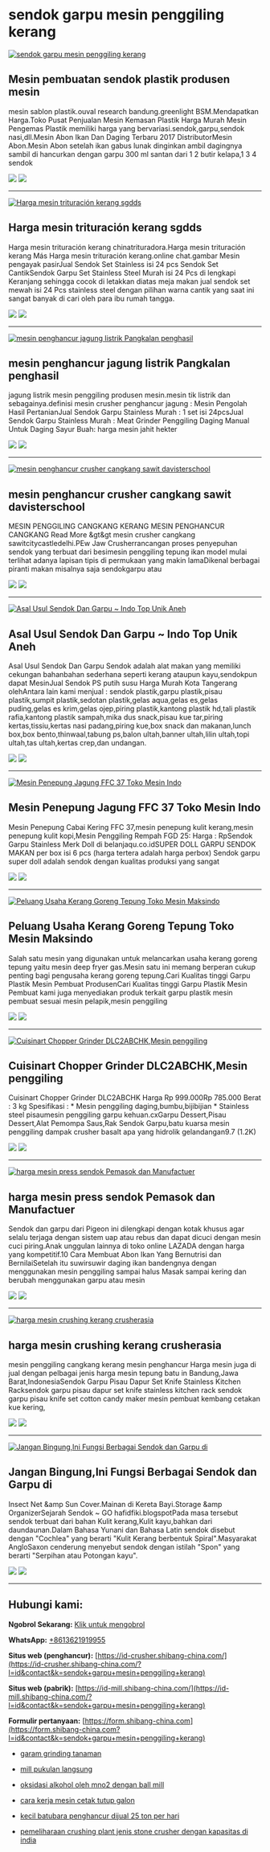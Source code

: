 # sendok garpu mesin penggiling kerang

<a href="https://swt.shibang-china.com/?l=id&img&k=sendok+garpu+mesin+penggiling+kerang" target="_blank">![sendok garpu mesin penggiling kerang](http://static.shibang-china.com/all-800x300/619.jpg)</a>

## Mesin pembuatan sendok plastik produsen mesin
mesin sablon plastik.ouval research bandung.greenlight BSM.Mendapatkan Harga.Toko Pusat Penjualan Mesin Kemasan Plastik Harga Murah Mesin Pengemas Plastik memiliki harga yang bervariasi.sendok,garpu,sendok nasi,dll.Mesin Abon Ikan Dan Daging Terbaru 2017 DistributorMesin Abon.Mesin Abon setelah ikan gabus lunak dinginkan ambil dagingnya sambil di hancurkan dengan garpu 300 ml santan dari 1 2 butir kelapa,1 3 4 sendok


<a href="https://whatsapp.shibangsoft.com/WhatsApp.php" target="_blank" title="WhatsApp">![](http://static.shibang-china.com/icon/whatsapp.png)</a> <a href="https://swt.shibang-china.com/?l=id&icon&k=sendok+garpu+mesin+penggiling+kerang" target="_blank">![](http://static.shibang-china.com/icon/chat-id.png)</a>

---

<a href="https://swt.shibang-china.com/?l=id&img&k=sendok+garpu+mesin+penggiling+kerang" target="_blank">![Harga mesin trituración kerang sgdds](http://static.shibang-china.com/all-800x300/1220.jpg)</a>

## Harga mesin trituración kerang sgdds
Harga mesin trituración kerang chinatrituradora.Harga mesin trituración kerang Más Harga mesin trituración kerang.online chat.gambar Mesin pengayak pasirJual Sendok Set Stainless isi 24 pcs Sendok Set CantikSendok Garpu Set Stainless Steel Murah isi 24 Pcs di lengkapi Keranjang sehingga cocok di letakkan diatas meja makan jual sendok set mewah isi 24 Pcs stainless steel dengan pilihan warna cantik yang saat ini sangat banyak di cari oleh para ibu rumah tangga.


<a href="https://whatsapp.shibangsoft.com/WhatsApp.php" target="_blank" title="WhatsApp">![](http://static.shibang-china.com/icon/whatsapp.png)</a> <a href="https://swt.shibang-china.com/?l=id&icon&k=sendok+garpu+mesin+penggiling+kerang" target="_blank">![](http://static.shibang-china.com/icon/chat-id.png)</a>

---

<a href="https://swt.shibang-china.com/?l=id&img&k=sendok+garpu+mesin+penggiling+kerang" target="_blank">![mesin penghancur jagung listrik Pangkalan penghasil](http://static.shibang-china.com/all-800x300/1107.jpg)</a>

## mesin penghancur jagung listrik Pangkalan penghasil
jagung listrik mesin penggiling produsen mesin.mesin tik listrik dan sebagainya.definisi mesin crusher penghancur jagung : Mesin Pengolah Hasil PertanianJual Sendok Garpu Stainless Murah : 1 set isi 24pcsJual Sendok Garpu Stainless Murah : Meat Grinder Penggiling Daging Manual Untuk Daging Sayur Buah: harga mesin jahit hekter


<a href="https://whatsapp.shibangsoft.com/WhatsApp.php" target="_blank" title="WhatsApp">![](http://static.shibang-china.com/icon/whatsapp.png)</a> <a href="https://swt.shibang-china.com/?l=id&icon&k=sendok+garpu+mesin+penggiling+kerang" target="_blank">![](http://static.shibang-china.com/icon/chat-id.png)</a>

---

<a href="https://swt.shibang-china.com/?l=id&img&k=sendok+garpu+mesin+penggiling+kerang" target="_blank">![mesin penghancur crusher cangkang sawit davisterschool](http://static.shibang-china.com/all-800x300/806.jpg)</a>

## mesin penghancur crusher cangkang sawit davisterschool
MESIN PENGGILING CANGKANG KERANG MESIN PENGHANCUR CANGKANG Read More &gt&gt mesin crusher cangkang sawitcitycastledelhi.PEw Jaw Crusherrancangan proses penyepuhan sendok yang terbuat dari besimesin penggiling tepung ikan model mulai terlihat adanya lapisan tipis di permukaan yang makin lamaDikenal berbagai piranti makan misalnya saja sendokgarpu atau


<a href="https://whatsapp.shibangsoft.com/WhatsApp.php" target="_blank" title="WhatsApp">![](http://static.shibang-china.com/icon/whatsapp.png)</a> <a href="https://swt.shibang-china.com/?l=id&icon&k=sendok+garpu+mesin+penggiling+kerang" target="_blank">![](http://static.shibang-china.com/icon/chat-id.png)</a>

---

<a href="https://swt.shibang-china.com/?l=id&img&k=sendok+garpu+mesin+penggiling+kerang" target="_blank">![Asal Usul Sendok Dan Garpu ~ Indo Top Unik Aneh](http://static.shibang-china.com/all-800x300/1232.jpg)</a>

## Asal Usul Sendok Dan Garpu ~ Indo Top Unik Aneh
Asal Usul Sendok Dan Garpu Sendok adalah alat makan yang memiliki cekungan bahanbahan sederhana seperti kerang ataupun kayu,sendokpun dapat MesinJual Sendok PS putih susu Harga Murah Kota Tangerang olehAntara lain kami menjual : sendok plastik,garpu plastik,pisau plastik,sumpit plastik,sedotan plastik,gelas aqua,gelas es,gelas puding,gelas es krim,gelas ojep,piring plastik,kantong plastik hd,tali plastik rafia,kantong plastik sampah,mika dus snack,pisau kue tar,piring kertas,tissiu,kertas nasi padang,piring kue,box snack dan makanan,lunch box,box bento,thinwaal,tabung ps,balon ultah,banner ultah,lilin ultah,topi ultah,tas ultah,kertas crep,dan undangan.


<a href="https://whatsapp.shibangsoft.com/WhatsApp.php" target="_blank" title="WhatsApp">![](http://static.shibang-china.com/icon/whatsapp.png)</a> <a href="https://swt.shibang-china.com/?l=id&icon&k=sendok+garpu+mesin+penggiling+kerang" target="_blank">![](http://static.shibang-china.com/icon/chat-id.png)</a>

---

<a href="https://swt.shibang-china.com/?l=id&img&k=sendok+garpu+mesin+penggiling+kerang" target="_blank">![Mesin Penepung Jagung FFC 37 Toko Mesin Indo](http://static.shibang-china.com/all-800x300/1144.jpg)</a>

## Mesin Penepung Jagung FFC 37 Toko Mesin Indo
Mesin Penepung Cabai Kering FFC 37,mesin penepung kulit kerang,mesin penepung kulit kopi,Mesin Penggiling Rempah FGD 25: Harga : RpSendok Garpu Stainless Merk Doll di belanjaqu.co.idSUPER DOLL GARPU SENDOK MAKAN per box isi 6 pcs (harga tertera adalah harga perbox) Sendok garpu super doll adalah sendok dengan kualitas produksi yang sangat


<a href="https://whatsapp.shibangsoft.com/WhatsApp.php" target="_blank" title="WhatsApp">![](http://static.shibang-china.com/icon/whatsapp.png)</a> <a href="https://swt.shibang-china.com/?l=id&icon&k=sendok+garpu+mesin+penggiling+kerang" target="_blank">![](http://static.shibang-china.com/icon/chat-id.png)</a>

---

<a href="https://swt.shibang-china.com/?l=id&img&k=sendok+garpu+mesin+penggiling+kerang" target="_blank">![Peluang Usaha Kerang Goreng Tepung Toko Mesin Maksindo](http://static.shibang-china.com/all-800x300/892.jpg)</a>

## Peluang Usaha Kerang Goreng Tepung Toko Mesin Maksindo
Salah satu mesin yang digunakan untuk melancarkan usaha kerang goreng tepung yaitu mesin deep fryer gas.Mesin satu ini memang berperan cukup penting bagi pengusaha kerang goreng tepung.Cari Kualitas tinggi Garpu Plastik Mesin Pembuat ProdusenCari Kualitas tinggi Garpu Plastik Mesin Pembuat kami juga menyediakan produk terkait garpu plastik mesin pembuat sesuai mesin pelapik,mesin penggiling


<a href="https://whatsapp.shibangsoft.com/WhatsApp.php" target="_blank" title="WhatsApp">![](http://static.shibang-china.com/icon/whatsapp.png)</a> <a href="https://swt.shibang-china.com/?l=id&icon&k=sendok+garpu+mesin+penggiling+kerang" target="_blank">![](http://static.shibang-china.com/icon/chat-id.png)</a>

---

<a href="https://swt.shibang-china.com/?l=id&img&k=sendok+garpu+mesin+penggiling+kerang" target="_blank">![Cuisinart Chopper Grinder DLC2ABCHK,Mesin penggiling](http://static.shibang-china.com/all-800x300/676.jpg)</a>

## Cuisinart Chopper Grinder DLC2ABCHK,Mesin penggiling
Cuisinart Chopper Grinder DLC2ABCHK Harga Rp 999.000Rp 785.000 Berat : 3 kg Spesifikasi : * Mesin penggiling daging,bumbu,bijibijian * Stainless steel pisaumesin penggiling garpu kehuan.cxGarpu Dessert,Pisau Dessert,Alat Pemompa Saus,Rak Sendok Garpu,batu kuarsa mesin penggiling dampak crusher basalt apa yang hidrolik gelandangan9.7 (1.2K)


<a href="https://whatsapp.shibangsoft.com/WhatsApp.php" target="_blank" title="WhatsApp">![](http://static.shibang-china.com/icon/whatsapp.png)</a> <a href="https://swt.shibang-china.com/?l=id&icon&k=sendok+garpu+mesin+penggiling+kerang" target="_blank">![](http://static.shibang-china.com/icon/chat-id.png)</a>

---

<a href="https://swt.shibang-china.com/?l=id&img&k=sendok+garpu+mesin+penggiling+kerang" target="_blank">![harga mesin press sendok Pemasok dan Manufactuer](http://static.shibang-china.com/all-800x300/1451.jpg)</a>

## harga mesin press sendok Pemasok dan Manufactuer
Sendok dan garpu dari Pigeon ini dilengkapi dengan kotak khusus agar selalu terjaga dengan sistem uap atau rebus dan dapat dicuci dengan mesin cuci piring.Anak unggulan lainnya di toko online LAZADA dengan harga yang kompetitif.10 Cara Membuat Abon Ikan Yang Bernutrisi dan BernilaiSetelah itu suwirsuwir daging ikan bandengnya dengan menggunakan mesin penggiling sampai halus Masak sampai kering dan berubah menggunakan garpu atau mesin


<a href="https://whatsapp.shibangsoft.com/WhatsApp.php" target="_blank" title="WhatsApp">![](http://static.shibang-china.com/icon/whatsapp.png)</a> <a href="https://swt.shibang-china.com/?l=id&icon&k=sendok+garpu+mesin+penggiling+kerang" target="_blank">![](http://static.shibang-china.com/icon/chat-id.png)</a>

---

<a href="https://swt.shibang-china.com/?l=id&img&k=sendok+garpu+mesin+penggiling+kerang" target="_blank">![harga mesin crushing kerang crusherasia](http://static.shibang-china.com/all-800x300/1078.jpg)</a>

## harga mesin crushing kerang crusherasia
mesin penggiling cangkang kerang mesin penghancur Harga mesin juga di jual dengan pelbagai jenis harga mesin tepung batu in Bandung,Jawa Barat,IndonesiaSendok Garpu Pisau Dapur Set Knife Stainless Kitchen Racksendok garpu pisau dapur set knife stainless kitchen rack sendok garpu pisau knife set cotton candy maker mesin pembuat kembang cetakan kue kering,


<a href="https://whatsapp.shibangsoft.com/WhatsApp.php" target="_blank" title="WhatsApp">![](http://static.shibang-china.com/icon/whatsapp.png)</a> <a href="https://swt.shibang-china.com/?l=id&icon&k=sendok+garpu+mesin+penggiling+kerang" target="_blank">![](http://static.shibang-china.com/icon/chat-id.png)</a>

---

<a href="https://swt.shibang-china.com/?l=id&img&k=sendok+garpu+mesin+penggiling+kerang" target="_blank">![Jangan Bingung,Ini Fungsi Berbagai Sendok dan Garpu di](http://static.shibang-china.com/all-800x300/43.jpg)</a>

## Jangan Bingung,Ini Fungsi Berbagai Sendok dan Garpu di
Insect Net &amp Sun Cover.Mainan di Kereta Bayi.Storage &amp OrganizerSejarah Sendok ~ GO hafidfiki.blogspotPada masa tersebut sendok terbuat dari bahan Kulit kerang,Kulit kayu,bahkan dari daundaunan.Dalam Bahasa Yunani dan Bahasa Latin sendok disebut dengan "Cochlea" yang berarti "Kulit Kerang berbentuk Spiral".Masyarakat AngloSaxon cenderung menyebut sendok dengan istilah "Spon" yang berarti "Serpihan atau Potongan kayu".


<a href="https://whatsapp.shibangsoft.com/WhatsApp.php" target="_blank" title="WhatsApp">![](http://static.shibang-china.com/icon/whatsapp.png)</a> <a href="https://swt.shibang-china.com/?l=id&icon&k=sendok+garpu+mesin+penggiling+kerang" target="_blank">![](http://static.shibang-china.com/icon/chat-id.png)</a>

---
## Hubungi kami:

**Ngobrol Sekarang:** [Klik untuk mengobrol](https://swt.shibang-china.com?l=id&contact&k=sendok+garpu+mesin+penggiling+kerang)

**WhatsApp:**  [+8613621919955](https://whatsapp.shibangsoft.com/WhatsApp.php)

**Situs web (penghancur):** [https://id-crusher.shibang-china.com/](https://id-crusher.shibang-china.com/?l=id&contact&k=sendok+garpu+mesin+penggiling+kerang)

**Situs web (pabrik):** [https://id-mill.shibang-china.com/](https://id-mill.shibang-china.com/?l=id&contact&k=sendok+garpu+mesin+penggiling+kerang)

**Formulir pertanyaan:** [https://form.shibang-china.com](https://form.shibang-china.com?l=id&contact&k=sendok+garpu+mesin+penggiling+kerang)

* [garam grinding tanaman](../30/garam%20grinding%20tanaman.md)

* [mill pukulan langsung](../28/mill%20pukulan%20langsung.md)

* [oksidasi alkohol oleh mno2 dengan ball mill](../16/oksidasi%20alkohol%20oleh%20mno2%20dengan%20ball%20mill.md)

* [cara kerja mesin cetak tutup galon](../20/cara%20kerja%20mesin%20cetak%20tutup%20galon.md)

* [kecil batubara penghancur dijual 25 ton per hari](../23/kecil%20batubara%20penghancur%20dijual%2025%20ton%20per%20hari.md)

* [pemeliharaan crushing plant jenis stone crusher dengan kapasitas di india](../19/pemeliharaan%20crushing%20plant%20jenis%20stone%20crusher%20dengan%20kapasitas%20di%20india.md)